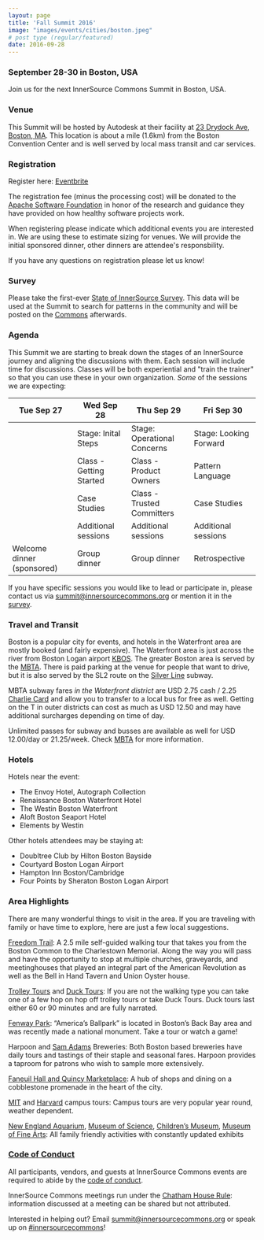 ```yaml
---
layout: page
title: 'Fall Summit 2016'
image: "images/events/cities/boston.jpeg"
# post type (regular/featured)
date: 2016-09-28
---
```


### September 28-30 in Boston, USA

Join us for the next InnerSource Commons Summit in Boston, USA.

### Venue

This Summit will be hosted by Autodesk at their facility at [23 Drydock Ave, Boston, MA](https://www.google.com/maps/place/23+Drydock+Ave,+Boston,+MA+02210). This location is about a mile (1.6km) from the Boston Convention Center and is well served by local mass transit and car services.

### Registration

Register here: [Eventbrite](https://www.eventbrite.com/e/innersource-commons-summit-fall-2016-tickets-26666521283)

The registration fee (minus the processing cost) will be donated to the [Apache Software Foundation](http://apache.org/) in honor of the research and guidance they have provided on how healthy software projects work.

When registering please indicate which additional events you are interested in. We are using these to estimate sizing for venues. We will provide the initial sponsored dinner, other dinners are attendee's responsbility.

If you have any questions on registration please let us know!

### Survey

Please take the first-ever [State of InnerSource Survey](https://docs.google.com/forms/d/e/1FAIpQLSf1EBbeyYezb_j1U2x1K2YqrDTN7UPZYnYAkre2h5QceI0I4A/viewform). This data will be used at the Summit to search for patterns in the community and will be posted on the [Commons](http://innersourcecommons.org) afterwards.

### Agenda

This Summit we are starting to break down the stages of an InnerSource journey and aligning the discussions with them. Each session will include time for discussions. Classes will be both experiential and "train the trainer" so that you can use these in your own organization. *Some* of the sessions we are expecting: 

| Tue Sep 27 | Wed Sep 28 | Thu Sep 29 | Fri Sep 30 |
| --- | --- | --- | --- |
|  | Stage: Inital Steps | Stage: Operational Concerns | Stage: Looking Forward |
|  | Class - Getting Started | Class - Product Owners | Pattern Language |
|  | Case Studies | Class - Trusted Committers | Case Studies |
|  | Additional sessions | Additional sessions | Additional sessions |
| Welcome dinner (sponsored)  | Group dinner | Group dinner | Retrospective |

If you have specific sessions you would like to lead or participate in, please contact us via <summit@innersourcecommons.org> or mention it in the [survey](https://docs.google.com/forms/d/e/1FAIpQLSf1EBbeyYezb_j1U2x1K2YqrDTN7UPZYnYAkre2h5QceI0I4A/viewform).

### Travel and Transit

Boston is a popular city for events, and hotels in the Waterfront area are mostly booked (and fairly expensive). The Waterfront area is just across the river from Boston Logan airport [KBOS](http://www.massport.com/logan-airport/). The greater Boston area is served by the [MBTA](http://www.mbta.com). There is paid parking at the venue for people that want to drive, but it is also served by the SL2 route on the [Silver Line](http://www.mbta.com/schedules_and_maps/subway/lines/?route=SILVER) subway.

MBTA subway fares *in the Waterfront district* are USD 2.75 cash / 2.25 [Charlie Card](http://www.mbta.com/fares_and_passes/charlie/) and allow you to transfer to a local bus for free as well. Getting on the T in outer districts can cost as much as USD 12.50 and may have additional surcharges depending on time of day.

Unlimited passes for subway and busses are available as well for USD 12.00/day or 21.25/week. Check [MBTA](http://www.mbta.com/fares_and_passes/passes/) for more information.

### Hotels

Hotels near the event:

* The Envoy Hotel, Autograph Collection
* Renaissance Boston Waterfront Hotel
* The Westin Boston Waterfront
* Aloft Boston Seaport Hotel
* Elements by Westin

Other hotels attendees may be staying at:

* Doubltree Club by Hilton Boston Bayside
* Courtyard Boston Logan Airport
* Hampton Inn Boston/Cambridge
* Four Points by Sheraton Boston Logan Airport

### Area Highlights

There are many wonderful things to visit in the area. If you are traveling with family or have time to explore, here are just a few local suggestions.


[Freedom Trail](http://www.thefreedomtrail.org/): A 2.5 mile self-guided walking tour that takes you from the Boston Common to the Charlestown Memorial. Along the way you will pass and have the opportunity to stop at multiple churches, graveyards, and meetinghouses that played an integral part of the American Revolution as well as the Bell in Hand Tavern and Union Oyster house.
 
[Trolley Tours](http://www.trolleytours.com/boston/) and [Duck Tours](http://www.bostonducktours.com/): If you are not the walking type you can take one of a few hop on hop off trolley tours or take Duck Tours. Duck tours last either 60 or 90 minutes and are fully narrated.
 
[Fenway Park](http://boston.redsox.mlb.com/bos/ballpark/tour.jsp): “America’s Ballpark” is located in Boston’s Back Bay area and was recently made a national monument. Take a tour or watch a game!
 
Harpoon and [Sam Adams](https://www.samueladams.com/boston-brewery/brewery-tours) Breweries:
Both Boston based breweries have daily tours and tastings of their staple and seasonal fares. Harpoon provides a taproom for patrons who wish to sample more extensively.
  
[Faneuil Hall and Quincy Marketplace](http://www.faneuilhallmarketplace.com/): A hub of shops and dining on a cobblestone promenade in the heart of the city.
 
[MIT](https://institute-events.mit.edu/visit/tours) and [Harvard](https://institute-events.mit.edu/visit/tours) campus tours: Campus tours are very popular year round, weather dependent.

[New England Aquarium](http://www.neaq.org/), [Museum of Science](http://www.mos.org), [Children’s Museum](http://www.bostonchildrensmuseum.org), [Museum of Fine Arts](http://www.mfa.org):
All family friendly activities with constantly updated exhibits


### [Code of Conduct](/events/conduct/)

All participants, vendors, and guests at InnerSource Commons events are required to abide by the [code of conduct](/events/conduct/). 


InnerSource Commons meetings run under the [Chatham House Rule](https://en.wikipedia.org/wiki/Chatham_House_Rule): information discussed at a meeting can be shared but not attributed.

Interested in helping out? Email <summit@innersourcecommons.org> or speak up on [#innersourcecommons](https://join.slack.com/t/innersourcecommons/shared_invite/zt-1msf8vcqu-fYEHcyI1l4eSPq6rGprMXA)!
